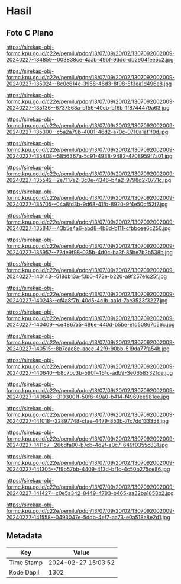 # Hasil

## Foto C Plano

https://sirekap-obj-formc.kpu.go.id/c22e/pemilu/pdpr/13/07/09/20/02/1307092002009-20240227-134859--003838ce-4aab-49bf-9ddd-db2904fee5c2.jpg

https://sirekap-obj-formc.kpu.go.id/c22e/pemilu/pdpr/13/07/09/20/02/1307092002009-20240227-135024--8c0c614e-3958-46d3-8f98-5f3ea1d496e8.jpg

https://sirekap-obj-formc.kpu.go.id/c22e/pemilu/pdpr/13/07/09/20/02/1307092002009-20240227-135136--6737568a-df56-40cb-bf6b-1f8744479a63.jpg

https://sirekap-obj-formc.kpu.go.id/c22e/pemilu/pdpr/13/07/09/20/02/1307092002009-20240227-135300--c5a2a79b-4001-46d2-a70c-0710a1af1f0d.jpg

https://sirekap-obj-formc.kpu.go.id/c22e/pemilu/pdpr/13/07/09/20/02/1307092002009-20240227-135408--5856367a-5c91-4938-9482-4708959f7a01.jpg

https://sirekap-obj-formc.kpu.go.id/c22e/pemilu/pdpr/13/07/09/20/02/1307092002009-20240227-135542--2e7117e2-3c0e-4346-b4a2-9798d270771c.jpg

https://sirekap-obj-formc.kpu.go.id/c22e/pemilu/pdpr/13/07/09/20/02/1307092002009-20240227-135705--04a8fd3b-9d68-41fb-8920-9f4e50cf52f7.jpg

https://sirekap-obj-formc.kpu.go.id/c22e/pemilu/pdpr/13/07/09/20/02/1307092002009-20240227-135847--43b5e4a6-abd8-4b8d-b111-cfbbcee6c250.jpg

https://sirekap-obj-formc.kpu.go.id/c22e/pemilu/pdpr/13/07/09/20/02/1307092002009-20240227-135957--72de9f98-035b-4d0c-ba3f-85be7b2b538b.jpg

https://sirekap-obj-formc.kpu.go.id/c22e/pemilu/pdpr/13/07/09/20/02/1307092002009-20240227-140143--518db13a-f3b0-473e-b220-a9f257e1c25f.jpg

https://sirekap-obj-formc.kpu.go.id/c22e/pemilu/pdpr/13/07/09/20/02/1307092002009-20240227-140243--cf4a8f7b-40d5-4c1b-aa1d-7ae3523f3227.jpg

https://sirekap-obj-formc.kpu.go.id/c22e/pemilu/pdpr/13/07/09/20/02/1307092002009-20240227-140409--ce4867a5-486e-440d-b5be-e1d50867b56c.jpg

https://sirekap-obj-formc.kpu.go.id/c22e/pemilu/pdpr/13/07/09/20/02/1307092002009-20240227-140515--8b7cae8e-aaee-42f9-90bb-519da77fa54b.jpg

https://sirekap-obj-formc.kpu.go.id/c22e/pemilu/pdpr/13/07/09/20/02/1307092002009-20240227-140640--b8c7bc3b-590f-461c-adb9-3e06583321de.jpg

https://sirekap-obj-formc.kpu.go.id/c22e/pemilu/pdpr/13/07/09/20/02/1307092002009-20240227-140846--3103001f-50f6-49a0-b414-f4969ee981ee.jpg

https://sirekap-obj-formc.kpu.go.id/c22e/pemilu/pdpr/13/07/09/20/02/1307092002009-20240227-141018--22897748-cfae-4479-853b-7fc7dd133358.jpg

https://sirekap-obj-formc.kpu.go.id/c22e/pemilu/pdpr/13/07/09/20/02/1307092002009-20240227-141157--266dfa00-b7cb-4d2f-a0c7-649f0355c831.jpg

https://sirekap-obj-formc.kpu.go.id/c22e/pemilu/pdpr/13/07/09/20/02/1307092002009-20240227-141305--7f9b57bb-4409-413d-bf1c-4c50b275ce86.jpg

https://sirekap-obj-formc.kpu.go.id/c22e/pemilu/pdpr/13/07/09/20/02/1307092002009-20240227-141427--c0e5a342-8449-4793-b465-aa32ba1858b2.jpg

https://sirekap-obj-formc.kpu.go.id/c22e/pemilu/pdpr/13/07/09/20/02/1307092002009-20240227-141558--0493047e-5ddb-4ef7-aa73-e0a518a8e2d1.jpg


## Metadata

| Key        | Value               |
| ---------- | ------------------- |
| Time Stamp | 2024-02-27 15:03:52 |
| Kode Dapil | 1302                |



